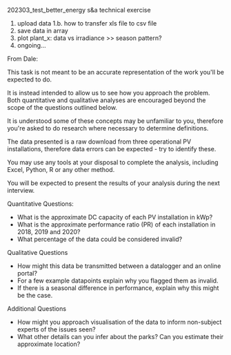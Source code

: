 202303_test_better_energy
s&amp;a technical exercise

1. upload data
1.b. how to transfer xls file to csv file
2. save data in array
3. plot plant_x: data vs irradiance >> season pattern?
4. ongoing...


From Dale:

This task is not meant to be an accurate representation of the work you'll be expected to do.

It is instead intended to allow us to see how you approach the problem. Both quantitative and qualitative analyses are encouraged beyond the scope of the questions outlined below.

It is understood some of these concepts may be unfamiliar to you, therefore you're asked to do research where necessary to determine definitions.

The data presented is a raw download from three operational PV installations, therefore data errors can be expected - try to identify these.

You may use any tools at your disposal to complete the analysis, including Excel, Python, R or any other method.

You will be expected to present the results of your analysis during the next interview.

Quantitative Questions:
- What is the approximate DC capacity of each PV installation in kWp?
- What is the approximate performance ratio (PR) of each installation in 2018, 2019 and 2020?
- What percentage of the data could be considered invalid?

Qualitative Questions
- How might this data be transmitted between a datalogger and an online portal?
- For a few example datapoints explain why you flagged them as invalid.
- If there is a seasonal difference in performance, explain why this might be the case.

Additional Questions
- How might you approach visualisation of the data to inform non-subject experts of the issues seen?
- What other details can you infer about the parks? Can you estimate their approximate location?
